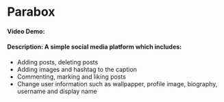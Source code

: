 # Parabox
#### Video Demo:  [<URL HERE>](https://zadnap6.pythonanywhere.com/)
#### Description: A simple social media platform which includes:
- Adding posts, deleting posts
- Adding images and hashtag to the caption
- Commenting, marking and liking posts
- Change user information such as wallpapper, profile image, biography, username and display name
